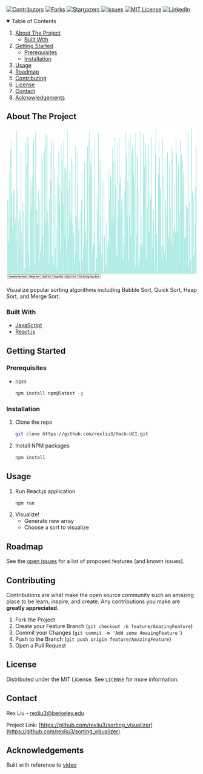 [![Contributors][contributors-shield]][contributors-url]
[![Forks][forks-shield]][forks-url]
[![Stargazers][stars-shield]][stars-url]
[![Issues][issues-shield]][issues-url]
[![MIT License][license-shield]][license-url]
[![LinkedIn][linkedin-shield]][linkedin-url]

<!-- TABLE OF CONTENTS -->
<details open="open">
  <summary>Table of Contents</summary>
  <ol>
    <li>
      <a href="#about-the-project">About The Project</a>
      <ul>
        <li><a href="#built-with">Built With</a></li>
      </ul>
    </li>
    <li>
      <a href="#getting-started">Getting Started</a>
      <ul>
        <li><a href="#prerequisites">Prerequisites</a></li>
        <li><a href="#installation">Installation</a></li>
      </ul>
    </li>
    <li><a href="#usage">Usage</a></li>
    <li><a href="#roadmap">Roadmap</a></li>
    <li><a href="#contributing">Contributing</a></li>
    <li><a href="#license">License</a></li>
    <li><a href="#contact">Contact</a></li>
    <li><a href="#acknowledgements">Acknowledgements</a></li>
  </ol>
</details>


<!-- ABOUT THE PROJECT -->
## About The Project
<p align="center">
  <img width="600" height="400" src="images/screenshot.png">
</p>

Visualize popular sorting algorithms including Bubble Sort, Quick Sort, Heap Sort, and Merge Sort.

### Built With
* [JavaScript](https://www.javascript.com/)
* [React.js](https://reactjs.org/)


## Getting Started
### Prerequisites
* npm
  ```sh
  npm install npm@latest -g
  ```

### Installation
1. Clone the repo
   ```sh
   git clone https://github.com/rexliu3/Hack-UCI.git
   ```
2. Install NPM packages
   ```sh
   npm install
   ```


<!-- USAGE EXAMPLES -->
## Usage
1. Run React.js application
   ```sh
   npm run
   ```
2. Visualize!
   * Generate new array
   * Choose a sort to visualize


<!-- ROADMAP -->
## Roadmap
See the [open issues](https://github.com/rexliu3/sorting_visualizer/issues) for a list of proposed features (and known issues).


<!-- CONTRIBUTING -->
## Contributing
Contributions are what make the open source community such an amazing place to be learn, inspire, and create. Any contributions you make are **greatly appreciated**.

1. Fork the Project
2. Create your Feature Branch (`git checkout -b feature/AmazingFeature`)
3. Commit your Changes (`git commit -m 'Add some AmazingFeature'`)
4. Push to the Branch (`git push origin feature/AmazingFeature`)
5. Open a Pull Request


<!-- LICENSE -->
## License
Distributed under the MIT License. See `LICENSE` for more information.


<!-- CONTACT -->
## Contact
Rex Liu - rexliu3@berkeley.edu

Project Link: [https://github.com/rexliu3/sorting_visualizer](https://github.com/rexliu3/sorting_visualizer)


## Acknowledgements
Built with reference to [video](https://www.youtube.com/watch?v=pFXYym4Wbkc)


[contributors-shield]: https://img.shields.io/github/contributors/rexliu3/sorting_visualizer?style=for-the-badge
[contributors-url]: https://github.com/rexliu3/sorting_visualizer/graphs/contributors
[forks-shield]: https://img.shields.io/github/forks/rexliu3/sorting_visualizer?style=for-the-badge
[forks-url]: https://github.com/rexliu3/sorting_visualizer/network/members
[stars-shield]: https://img.shields.io/github/stars/rexliu3/sorting_visualizer?style=for-the-badge
[stars-url]: https://github.com/rexliu3/sorting_visualizer/stargazers
[issues-shield]: https://img.shields.io/github/issues/rexliu3/sorting_visualizer?style=for-the-badge
[issues-url]: https://github.com/rexliu3/sorting_visualizer/issues
[license-shield]: https://img.shields.io/github/license/othneildrew/Best-README-Template.svg?style=for-the-badge
[license-url]: https://github.com/rexliu3/sorting_visualizer/blob/master/LICENSE.txt
[linkedin-shield]: https://img.shields.io/badge/-LinkedIn-black.svg?style=for-the-badge&logo=linkedin&colorB=555
[linkedin-url]: https://linkedin.com/in/rexliu3
